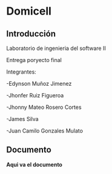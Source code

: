 # Domicell


## Introducción

Laboratorio de ingenieria del software II

Entrega poryecto final 

Integrantes:  

-Edynson Muñoz Jimenez 

-Jhonfer Ruiz Figueroa 

-Jhonny Mateo Rosero Cortes 

-James Silva 

-Juan Camilo Gonzales Mulato


## Documento

__Aqui va el documento__
